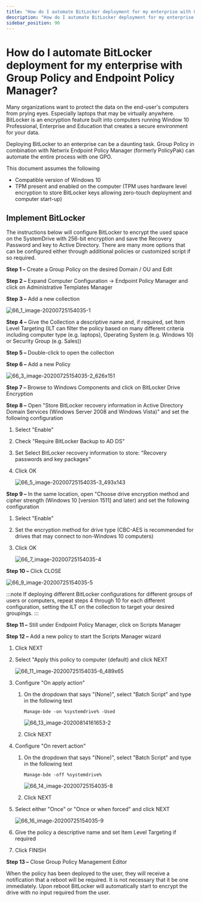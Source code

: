 ```yaml
---
title: "How do I automate BitLocker deployment for my enterprise with Group Policy and Endpoint Policy Manager?"
description: "How do I automate BitLocker deployment for my enterprise with Group Policy and Endpoint Policy Manager?"
sidebar_position: 90
---
```


# How do I automate BitLocker deployment for my enterprise with Group Policy and Endpoint Policy Manager?

Many organizations want to protect the data on the end-user's computers from prying eyes. Especially
laptops that may be virtually anywhere. BitLocker is an encryption feature built into computers
running Window 10 Professional, Enterprise and Education that creates a secure environment for your
data.

Deploying BitLocker to an enterprise can be a daunting task. Group Policy in combination with
Netwrix Endpoint Policy Manager (formerly PolicyPak) can automate the entire process with one GPO.

This document assumes the following

- Compatible version of Windows 10
- TPM present and enabled on the computer (TPM uses hardware level encryption to store BitLocker
  keys allowing zero-touch deployment and computer start-up)

## Implement BitLocker

The instructions below will configure BitLocker to encrypt the used space on the SystemDrive with
256-bit encryption and save the Recovery Password and key to Active Directory. There are many more
options that can be configured either through additional policies or customized script if so
required.

**Step 1 –** Create a Group Policy on the desired Domain / OU and Edit

**Step 2 –** Expand Computer Configuration -> Endpoint Policy Manager and click on Administrative
Templates Manager

**Step 3 –** Add a new collection

![66_1_image-20200725154035-1](/images/endpointpolicymanager/scriptstriggers/66_1_image-20200725154035-1.webp)

**Step 4 –** Give the Collection a descriptive name and, if required, set Item Level Targeting (ILT
can filter the policy based on many different criteria including computer type (e.g. laptops),
Operating System (e.g. Windows 10) or Security Group (e.g. Sales))

**Step 5 –** Double-click to open the collection

**Step 6 –** Add a new Policy

![66_3_image-20200725154035-2_626x151](/images/endpointpolicymanager/scriptstriggers/66_3_image-20200725154035-2_626x151.webp)

**Step 7 –** Browse to Windows Components and click on BitLocker Drive Encryption

**Step 8 –** Open "Store BitLocker recovery information in Active Directory Domain Services (Windows
Server 2008 and Windows Vista)" and set the following configuration

1. Select "Enable"
2. Check "Require BitLocker Backup to AD DS"
3. Set Select BitLocker recovery information to store: "Recovery passwords and key packages"
4. Click OK

   ![66_5_image-20200725154035-3_493x143](/images/endpointpolicymanager/scriptstriggers/66_5_image-20200725154035-3_493x143.webp)

**Step 9 –** In the same location, open "Choose drive encryption method and cipher strength (Windows
10 [version 1511] and later) and set the following configuration

1. Select "Enable"
2. Set the encryption method for drive type (CBC-AES is recommended for drives that may connect to
   non-Windows 10 computers)
3. Click OK

   ![66_7_image-20200725154035-4](/images/endpointpolicymanager/scriptstriggers/66_7_image-20200725154035-4.webp)

**Step 10 –** Click CLOSE

![66_9_image-20200725154035-5](/images/endpointpolicymanager/scriptstriggers/66_9_image-20200725154035-5.webp)

:::note
If deploying different BitLocker configurations for different groups of users or
computers, repeat steps 4 through 10 for each different configuration, setting the ILT on the
collection to target your desired groupings.
:::


**Step 11 –** Still under Endpoint Policy Manager, click on Scripts Manager

**Step 12 –** Add a new policy to start the Scripts Manager wizard

1. Click NEXT
2. Select "Apply this policy to computer (default) and click NEXT

   ![66_11_image-20200725154035-6_489x65](/images/endpointpolicymanager/scriptstriggers/66_11_image-20200725154035-6_489x65.webp)

3. Configure "On apply action"

   1. On the dropdown that says "(None)", select "Batch Script" and type in the following text

      `Manage-bde -on %systemdrive% -Used`

      ![66_13_image-20200814161653-2](/images/endpointpolicymanager/scriptstriggers/66_13_image-20200814161653-2.webp)

   2. Click NEXT

4. Configure "On revert action"

   1. On the dropdown that says "(None)", select "Batch Script" and type in the following text

      `Manage-bde -off %systemdrive%`

      ![66_14_image-20200725154035-8](/images/endpointpolicymanager/scriptstriggers/66_14_image-20200725154035-8.webp)

   2. Click NEXT

5. Select either "Once" or "Once or when forced" and click NEXT

   ![66_16_image-20200725154035-9](/images/endpointpolicymanager/scriptstriggers/66_16_image-20200725154035-9.webp)

6. Give the policy a descriptive name and set Item Level Targeting if required
7. Click FINISH

**Step 13 –** Close Group Policy Management Editor

When the policy has been deployed to the user, they will receive a notification that a reboot will
be required. It is not necessary that it be one immediately. Upon reboot BitLocker will
automatically start to encrypt the drive with no input required from the user.
